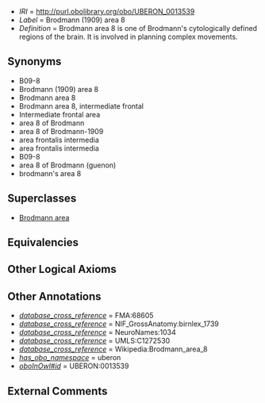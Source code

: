  * *IRI* = http://purl.obolibrary.org/obo/UBERON_0013539
 * *Label* = Brodmann (1909) area 8
 * *Definition* = Brodmann area 8 is one of Brodmann's cytologically defined regions of the brain. It is involved in planning complex movements.

## Synonyms

 * B09-8
 * Brodmann (1909) area 8
 * Brodmann area 8
 * Brodmann area 8, intermediate frontal
 * Intermediate frontal area
 * area 8 of Brodmann
 * area 8 of Brodmann-1909
 * area frontalis intermedia
 * area frontalis intermedia
 * B09-8
 * area 8 of Brodmann (guenon)
 * brodmann's area 8

## Superclasses

 * [Brodmann area](../../UBERON/29/UBERON_0013529.md)

## Equivalencies


## Other Logical Axioms


## Other Annotations

 * *[database_cross_reference](../../ef/oboInOwl#hasDbXref.md)* = FMA:68605
 * *[database_cross_reference](../../ef/oboInOwl#hasDbXref.md)* = NIF_GrossAnatomy:birnlex_1739
 * *[database_cross_reference](../../ef/oboInOwl#hasDbXref.md)* = NeuroNames:1034
 * *[database_cross_reference](../../ef/oboInOwl#hasDbXref.md)* = UMLS:C1272530
 * *[database_cross_reference](../../ef/oboInOwl#hasDbXref.md)* = Wikipedia:Brodmann_area_8
 * *[has_obo_namespace](../../ce/oboInOwl#hasOBONamespace.md)* = uberon
 * *[oboInOwl#id](../../id/oboInOwl#id.md)* = UBERON:0013539

## External Comments

